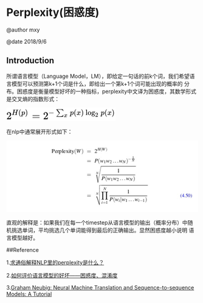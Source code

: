 # Perplexity(困惑度)

@author mxy

@date 2018/9/6

## Introduction

所谓语言模型（Language Model，LM），即给定一句话的前k个词，我们希望语言模型可以预测第k+1个词是什么，即给出一个第k+1个词可能出现的概率的
分布。困惑度是衡量模型好坏的一种指标，perplexity中文译为困惑度，其数学形式是交叉熵的指数形式：

![equtation1](./images/preplexity_equtatiaon.svg)

在nlp中通常展开形式如下：

![equation2](./images/perplexity_equation.jpg)

直观的解释是：如果我们在每一个timestep从语言模型的输出（概率分布）中随机挑选单词，平均挑选几个单词能得到最后的正确输出。显然困惑度越小说明
语言模型越好。


##Reference

1.[求通俗解释NLP里的perplexity是什么？](https://www.zhihu.com/question/58482430)

2.[如何评价语言模型的好坏——困惑度、混淆度](http://sentiment-mining.blogspot.com/2016/11/perplexity.html)

3.[Graham Neubig: Neural Machine Translation and Sequence-to-sequence Models: A Tutorial](https://arxiv.org/abs/1703.01619)
